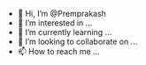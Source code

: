 - 👋 Hi, I’m @Premprakash
- 👀 I’m interested in ...
- 🌱 I’m currently learning ...
- 💞️ I’m looking to collaborate on ...
- 📫 How to reach me ...

<!---
Premprakashbhel/Premprakashbhel is a ✨ special ✨ repository because its `README.md` (this file) appears on your GitHub profile.
You can click the Preview link to take a look at your changes.
--->
